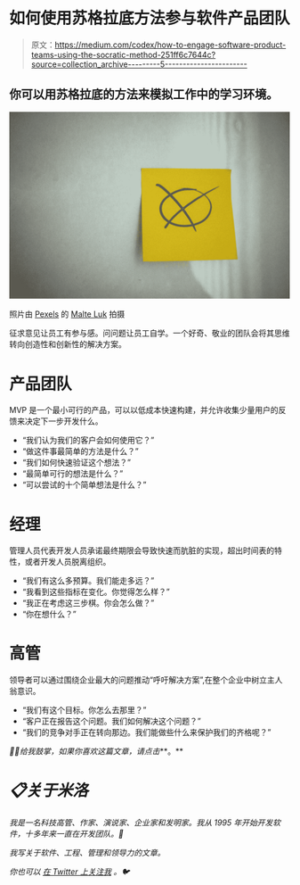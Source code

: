 # 如何使用苏格拉底方法参与软件产品团队

> 原文：<https://medium.com/codex/how-to-engage-software-product-teams-using-the-socratic-method-251ff6c7644c?source=collection_archive---------5----------------------->

## 你可以用苏格拉底的方法来模拟工作中的学习环境。

![](img/cfdf3e966b44a122386af1856b8d8a35.png)

照片由 [Pexels](https://www.pexels.com/photo/yellow-paper-note-on-white-surface-5310456/?utm_content=attributionCopyText&utm_medium=referral&utm_source=pexels) 的 [Malte Luk](https://www.pexels.com/@maltelu?utm_content=attributionCopyText&utm_medium=referral&utm_source=pexels) 拍摄

征求意见让员工有参与感。问问题让员工自学。一个好奇、敬业的团队会将其思维转向创造性和创新性的解决方案。

# 产品团队

MVP 是一个最小可行的产品，可以以低成本快速构建，并允许收集少量用户的反馈来决定下一步开发什么。

*   “我们认为我们的客户会如何使用它？”
*   “做这件事最简单的方法是什么？”
*   “我们如何快速验证这个想法？”
*   “最简单可行的想法是什么？”
*   “可以尝试的十个简单想法是什么？”

# 经理

管理人员代表开发人员承诺最终期限会导致快速而肮脏的实现，超出时间表的特性，或者开发人员脱离组织。

*   “我们有这么多预算。我们能走多远？”
*   “我看到这些指标在变化。你觉得怎么样？”
*   “我正在考虑这三步棋。你会怎么做？”
*   “你在想什么？”

# 高管

领导者可以通过围绕企业最大的问题推动“呼吁解决方案”,在整个企业中树立主人翁意识。

*   “我们有这个目标。你怎么去那里？”
*   “客户正在报告这个问题。我们如何解决这个问题？”
*   “我们的竞争对手正在转向那边。我们能做些什么来保护我们的齐格呢？”

*👏🏻给我鼓掌，如果你喜欢这篇文章，请点击***。**

# *📋关于米洛*

*我是一名科技高管、作家、演说家、企业家和发明家。我从 1995 年开始开发软件，十多年来一直在开发团队。🚀*

*我写关于软件、工程、管理和领导力的文章。*

**你也可以* [*在 Twitter 上关注我*](https://twitter.com/milotodorovich) *。🐦**
